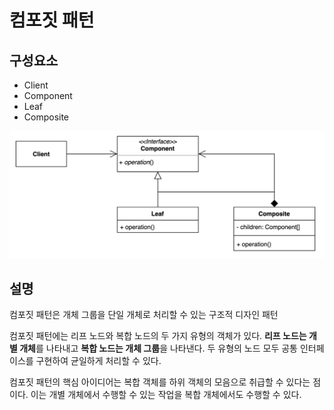 # 컴포짓 패턴

## 구성요소

- Client
- Component
- Leaf
- Composite

![](composite.png)

## 설명
컴포짓 패턴은 개체 그룹을 단일 개체로 처리할 수 있는 구조적 디자인 패턴

컴포짓 패턴에는 리프 노드와 복합 노드의 두 가지 유형의 객체가 있다. 
**리프 노드는 개별 개체**를 나타내고 **복합 노드는 개체 그룹**을 나타낸다. 
두 유형의 노드 모두 공통 인터페이스를 구현하여 균일하게 처리할 수 있다.

컴포짓 패턴의 핵심 아이디어는 복합 객체를 하위 객체의 모음으로 취급할 수 있다는 점이다. 
이는 개별 개체에서 수행할 수 있는 작업을 복합 개체에서도 수행할 수 있다. 